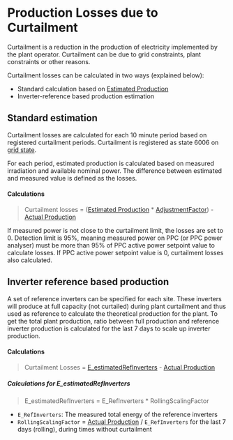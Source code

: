 # Production Losses due to Curtailment

Curtailment is a reduction in the production of electricity implemented by the plant operator. Curtailment can be due to grid constraints, plant constraints or other reasons.

Curtailment losses can be calculated in two ways (explained below):
- Standard calculation based on [Estimated Production](../yield_and_weather/estimated_production.md)
- Inverter-reference based production estimation

## Standard estimation

Curtailment losses are calculated for each 10 minute period based on registered curtailment periods. Curtailment is registered as state 6006 on [grid state](../../../data_collection/equipment_states/grid.md).

For each period, estimated production is calculated based on measured irradiation and available nominal power. The difference between estimated and measured value is defined as the losses.

#### Calculations
> Curtailment losses = ([Estimated Production](../yield_and_weather/estimated_production.md) * [AdjustmentFactor](./#adjustment-factor)) - [Actual Production](../yield_and_weather/actual_production.md) 

If measured power is not close to the curtailment limit, the losses are set to 0. Detection limit is 95%, meaning measured power on PPC (or PPC power analyser) must be more than 95% of PPC active power setpoint value to calculate losses. If PPC active power setpoint value is 0, curtailment losses also calculated.
 
## Inverter reference based production
<!-- TODO: Where can the reference inverters be specified? -->
A set of reference inverters can be specified for each site. These inverters will produce at full capacity (not curtailed) during plant curtailment and thus used as reference to calculate the theoretical production for the plant.
To get the total plant production, ratio between full production and reference inverter production is calculated for the last 7 days to scale up inverter production.

#### Calculations
> Curtailment Losses = [E_estimatedRefInverters](#calculations-for-e_estimatedrefinverters) - [Actual Production](../yield_and_weather/actual_production.md)

##### Calculations for E_estimatedRefInverters
> E_estimatedRefInverters = E_RefInverters * RollingScalingFactor

- `E_RefInverters`: The measured total energy of the reference inverters 
- `RollingScalingFactor` = [Actual Production](../yield_and_weather/actual_production.md) / `E_RefInverters` for the last 7 days (rolling), during times without curtailment